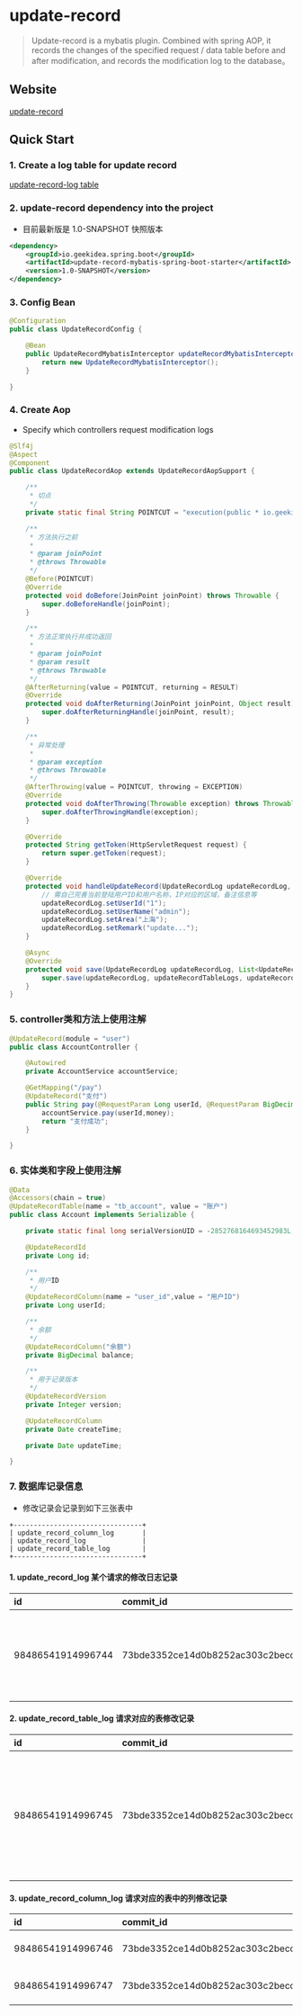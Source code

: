 # update-record

> Update-record is a mybatis plugin. Combined with spring AOP, it records the changes of the specified request / data table before and after modification, and records the modification log to the database。

## Website
[update-record](http://geekidea.io/update-record/)

## Quick Start

### 1. Create a log table for update record
[update-record-log table](https://github.com/geekidea/update-record/blob/master/sql/mysql-upload-record.sql)

### 2. update-record dependency into the project
- 目前最新版是 1.0-SNAPSHOT 快照版本
```xml
<dependency>
    <groupId>io.geekidea.spring.boot</groupId>
    <artifactId>update-record-mybatis-spring-boot-starter</artifactId>
    <version>1.0-SNAPSHOT</version>
</dependency>
```

### 3. Config Bean
```java
@Configuration
public class UpdateRecordConfig {

    @Bean
    public UpdateRecordMybatisInterceptor updateRecordMybatisInterceptor(){
        return new UpdateRecordMybatisInterceptor();
    }

}
```

### 4. Create Aop
- Specify which controllers request modification logs
```java
@Slf4j
@Aspect
@Component
public class UpdateRecordAop extends UpdateRecordAopSupport {

    /**
     * 切点
     */
    private static final String POINTCUT = "execution(public * io.geekidea.updaterecord..controller..*.*(..))";

    /**
     * 方法执行之前
     *
     * @param joinPoint
     * @throws Throwable
     */
    @Before(POINTCUT)
    @Override
    protected void doBefore(JoinPoint joinPoint) throws Throwable {
        super.doBeforeHandle(joinPoint);
    }

    /**
     * 方法正常执行并成功返回
     *
     * @param joinPoint
     * @param result
     * @throws Throwable
     */
    @AfterReturning(value = POINTCUT, returning = RESULT)
    @Override
    protected void doAfterReturning(JoinPoint joinPoint, Object result) throws Throwable {
        super.doAfterReturningHandle(joinPoint, result);
    }

    /**
     * 异常处理
     *
     * @param exception
     * @throws Throwable
     */
    @AfterThrowing(value = POINTCUT, throwing = EXCEPTION)
    @Override
    protected void doAfterThrowing(Throwable exception) throws Throwable {
        super.doAfterThrowingHandle(exception);
    }

    @Override
    protected String getToken(HttpServletRequest request) {
        return super.getToken(request);
    }

    @Override
    protected void handleUpdateRecord(UpdateRecordLog updateRecordLog, List<UpdateRecordTableLog> updateRecordTableLogs, Set<UpdateRecordColumnLog> updateRecordColumnLogs) {
        // 需自己完善当前登陆用户ID和用户名称，IP对应的区域，备注信息等
        updateRecordLog.setUserId("1");
        updateRecordLog.setUserName("admin");
        updateRecordLog.setArea("上海");
        updateRecordLog.setRemark("update...");
    }

    @Async
    @Override
    protected void save(UpdateRecordLog updateRecordLog, List<UpdateRecordTableLog> updateRecordTableLogs, Set<UpdateRecordColumnLog> updateRecordColumnLogs) {
        super.save(updateRecordLog, updateRecordTableLogs, updateRecordColumnLogs);
    }
}
```

### 5. controller类和方法上使用注解
```java
@UpdateRecord(module = "user")
public class AccountController {

    @Autowired
    private AccountService accountService;

    @GetMapping("/pay")
    @UpdateRecord("支付")
    public String pay(@RequestParam Long userId, @RequestParam BigDecimal money) throws Exception{
        accountService.pay(userId,money);
        return "支付成功";
    }

}
```
### 6. 实体类和字段上使用注解
```java
@Data
@Accessors(chain = true)
@UpdateRecordTable(name = "tb_account", value = "账户")
public class Account implements Serializable {

    private static final long serialVersionUID = -2852768164693452983L;

    @UpdateRecordId
    private Long id;

    /**
     * 用户ID
     */
    @UpdateRecordColumn(name = "user_id",value = "用户ID")
    private Long userId;

    /**
     * 余额
     */
    @UpdateRecordColumn("余额")
    private BigDecimal balance;

    /**
     * 用于记录版本
     */
    @UpdateRecordVersion
    private Integer version;

    @UpdateRecordColumn
    private Date createTime;

    private Date updateTime;

}
```

### 7. 数据库记录信息
- 修改记录会记录到如下三张表中
```text
+--------------------------------+
| update_record_column_log       |
| update_record_log              |
| update_record_table_log        |
+--------------------------------+
```

#### 1. update_record_log 某个请求的修改日志记录

| id | commit\_id | user\_id | user\_name | name | ip | area | path | url | server\_name | module\_name | package\_name | class\_name | method\_name | request\_method | token | thread\_name | before\_all\_value | after\_all\_value | diff\_all\_value | update\_all\_desc | table\_total | column\_total | add\_model\_total | update\_model\_total | delete\_model\_total | remark | version | create\_time | update\_time |
| :--- | :--- | :--- | :--- | :--- | :--- | :--- | :--- | :--- | :--- | :--- | :--- | :--- | :--- | :--- | :--- | :--- | :--- | :--- | :--- | :--- | :--- | :--- | :--- | :--- | :--- | :--- | :--- | :--- | :--- |
| 98486541914996744 | 73bde3352ce14d0b8252ac303c2becc4 | 1 | admin | 支付 | 127.0.0.1 | 上海 | http://localhost:9000/account/pay | /account/pay | spring-boot-mybatis-sample | user | io.geekidea.updaterecord.samples.controller | AccountController | pay | GET | NULL | http-nio-9000-exec-6 | \[{"balance":"856.00","update\_time":"2019-12-02 20:48:39","version":154}\] | \[{"balance":"855.00","update\_time":"2019-12-02 20:49:04","version":154}\] | {"table-0-tb\_account-id-1":\[{"name":"balance","before":"856.00","after":"855.00","mode":2},{"name":"update\_time","before":"2019-12-02 20:48:39","after":"2019-12-02 20:49:04","mode":2}\]} | 余额 由 856.00 修改为 855.00<br/>update\_time 由 2019-12-02 20:48:39 修改为 2019-12-02 20:49:04 | 1 | 2 | 0 | 2 | 0 | update... | v1.0 | 2019-12-02 20:49:05 | NULL |

#### 2. update_record_table_log 请求对应的表修改记录

| id | commit\_id | server\_name | module\_name | method\_id | table\_name | table\_desc | entity\_name | id\_column\_name | id\_property\_name | id\_value | before\_value | after\_value | diff\_value | before\_version | after\_version | update\_desc | total | add\_mode\_count | update\_mode\_count | delete\_mode\_count | remark | version | create\_time | update\_time |
| :--- | :--- | :--- | :--- | :--- | :--- | :--- | :--- | :--- | :--- | :--- | :--- | :--- | :--- | :--- | :--- | :--- | :--- | :--- | :--- | :--- | :--- | :--- | :--- | :--- |
| 98486541914996745 | 73bde3352ce14d0b8252ac303c2becc4 | spring-boot-mybatis-sample | user | io.geekidea.updaterecord.samples.mapper.AccountMapper.updateById | tb\_account | 账户 | Account | id | id | 1 | {"balance":"856.00","update\_time":"2019-12-02 20:48:39","version":154} | {"balance":"855.00","update\_time":"2019-12-02 20:49:04","version":154} | \[{"name":"balance","before":"856.00","after":"855.00","mode":2},{"name":"update\_time","before":"2019-12-02 20:48:39","after":"2019-12-02 20:49:04","mode":2}\] | 154 | 155 | 余额 由 856.00 修改为 855.00<br/>update\_time 由 2019-12-02 20:48:39 修改为 2019-12-02 20:49:04 | 2 | 0 | 2 | 0 | NULL | v1.0 | 2019-12-02 20:49:05 | NULL |

#### 3. update_record_column_log 请求对应的表中的列修改记录

| id | commit\_id | table\_name | id\_value | column\_name | column\_desc | before\_value | after\_value | mode | before\_version | after\_version | remark | version | create\_time | update\_time |
| :--- | :--- | :--- | :--- | :--- | :--- | :--- | :--- | :--- | :--- | :--- | :--- | :--- | :--- | :--- |
| 98486541914996746 | 73bde3352ce14d0b8252ac303c2becc4 | tb\_account | 1 | balance | 余额 | 856.00 | 855.00 | 2 | 154 | 155 | NULL | v1.0 | 2019-12-02 20:49:05 | NULL |
| 98486541914996747 | 73bde3352ce14d0b8252ac303c2becc4 | tb\_account | 1 | update\_time | update\_time | 2019-12-02 20:48:39 | 2019-12-02 20:49:04 | 2 | 154 | 155 | NULL | v1.0 | 2019-12-02 20:49:05 | NULL |



